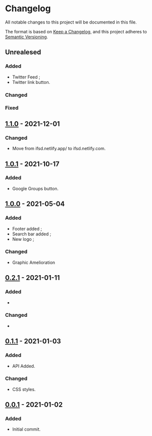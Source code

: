 # Changelog
All notable changes to this project will be documented in this file.

The format is based on [Keep a Changelog](https://keepachangelog.com/en/1.0.0/), and this project adheres to [Semantic Versioning](https://semver.org/spec/v2.0.0.html).

## Unrealesed
### Added
- Twitter Feed ;
- Twitter link button.

### Changed

### Fixed

## [1.1.0] - 2021-12-01
### Changed
- Move from ifsd.netlify.app/ to ifsd.netlify.com.

## [1.0.1] - 2021-10-17
### Added
- Google Groups button.

## [1.0.0] - 2021-05-04
### Added
- Footer added ;
- Search bar added ;
- New logo ;

### Changed
- Graphic Amelioration

## [0.2.1] - 2021-01-11
### Added
-

### Changed
-

## [0.1.1] - 2021-01-03
### Added
- API Added.

### Changed
- CSS styles.

## [0.0.1] - 2021-01-02
### Added
- Initial commit.

[1.1.0]: https://github.com/Florian-COLLIN/tv-series/releases/tag/v1.1.0
[1.0.1]: https://github.com/Florian-COLLIN/tv-series/releases/tag/v1.0.1
[1.0.0]: https://github.com/Florian-COLLIN/tv-series/releases/tag/v1.0.0
[0.2.1]: https://github.com/Florian-COLLIN/tv-series/releases/tag/v0.2.1
[0.1.1]: https://github.com/Florian-COLLIN/tv-series/releases/tag/v0.1.1
[0.0.1]: https://github.com/Florian-COLLIN/tv-series/releases/tag/v0.0.1
